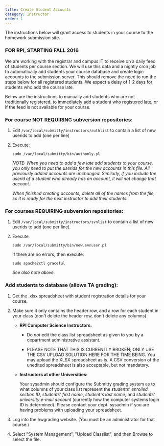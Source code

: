 ```yaml
---
title: Create Student Accounts
category: Instructor
order: 1
---
```


The instructions below will grant access to students in your course to
the homework submission site.


### FOR RPI, STARTING FALL 2016

We are working with the registrar and campus IT to receive on a daily
feed of students per course section.  We will use this data and a
nightly cron job to automatically add students your course database
and create login accounts to the submission server.  This should
remove the need to run the steps below for all registered students.
We expect a delay of 1-2 days for students who add the course late.

Below are the instructions to manually add students who are not
traditionally registered, to immediately add a student who registered
late, or if the feed is not available for your course.


### For course NOT REQUIRING subversion repositories:

1. Edit `/var/local/submitty/instructors/authlist` to contain a list of
   new userids to add (one per line)

2. Execute: 

   ```
   sudo /var/local/submitty/bin/authonly.pl
   ```

   _NOTE: When you need to add a few late add students to your course,
   you only need to put the userids for the new accounts in this file.
   All previously added accounts are unchanged.  Similarly, if you
   include the userid of a student who already has an account, it will
   not change that account._

   _When finished creating accounts, delete all of the names from the
   file, so it is ready for the next instructor to add their
   students._


### For courses REQUIRING subversion repositories:

1. Edit `/var/local/submitty/instructors/svnlist` to contain a list of new
   userids to add (one per line).

2. Execute:

   ```
   sudo /var/local/submitty/bin/new.svnuser.pl
   ```

   If there are no errors, then execute:

   ```
   sudo apache2ctl graceful
   ```

   _See also note above._


### Add students to database (allows TA grading):

1. Get the .xlsx spreadsheet with student registration details for
   your course.

2. Make sure it only contains the header row, and a row for each
   student in your class (don't delete the header row, don't delete
   any columns).

    * __RPI Computer Science Instructors:__
    
        * Do _not_ edit the class list spreadsheet as given to you by
          a department administrative assistant.

        * PLEASE NOTE THAT THIS IS CURRENTLY BROKEN; ONLY USE THE CSV
          UPLOAD SOLUTION HERE FOR THE TIME BEING.  You may upload
          the XLSX spreadsheet as is.  A CSV conversion of the unedited
          spreadsheet is also acceptable, but not mandatory.

    * __Instructors at other Universities:__ 

      Your sysadmin should configure the Submitty grading system as to
      what columns of your class list represent the _students'
      enrolled section ID_, _students' first name_, _student's last
      name_, and _students' university e-mail account_ (currently how
      the computer systems login ID is determined).  Please contact
      your dept. sysadmin if you are having problems with uploading
      your spreadsheet.
     
3. Log into the hwgrading website.  (You must be an administrator for
   that course.)

4. Select "System Management", "Upload Classlist", and then Browse to
   select the file.
